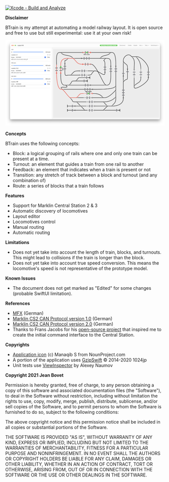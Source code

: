 [![Xcode - Build and Analyze](https://github.com/jean-bovet/BTrain/actions/workflows/objective-c-xcode.yml/badge.svg)](https://github.com/jean-bovet/BTrain/actions/workflows/objective-c-xcode.yml)

**Disclaimer**

BTrain is my attempt at automating a model railway layout. It is open source and free to use but still experimental: use it at your own risk!

![Automatic Routing](/Assets/switchboard.png)

**Concepts**

BTrain uses the following concepts:

- Block: a logical grouping of rails where one and only one train can be present at a time.
- Turnout: an element that guides a train from one rail to another
- Feedback: an element that indicates when a train is present or not
- Transition: any stretch of track between a block and turnout (and any combination of)
- Route: a series of blocks that a train follows

**Features**

- Support for Marklin Central Station 2 & 3
- Automatic discovery of locomotives
- Layout editor
- Locomotives control
- Manual routing
- Automatic routing

**Limitations**

- Does not yet take into account the length of train, blocks, and turnouts. This might lead to collisions if the train is longer than the block.
- Does not yet take into account true speed conversion. This means the locomotive's speed is not representative of the prototype model.

**Known Issues**

- The document does not get marked as "Edited" for some changes (probable SwiftUI limitation).

**References**

- [MFX](http://www.skrauss.de/modellbahn/Schienenformat.pdf) (German)
- [Marklin CS2 CAN Protocol version 1.0](https://www.maerklin.de/fileadmin/media/produkte/CS2_can-protokoll_1-0.pdf) (German)
- [Marklin CS2 CAN Protocol version 2.0](https://streaming.maerklin.de/public-media/cs2/cs2CAN-Protokoll-2_0.pdf) (German)
- Thanks to Frans Jacobs for his [open-source project](https://github.com/fransjacobs/model-railway) that inspired me to create the initial command interface to the Central Station.

**Copyrights**

- [Application icon](https://thenounproject.com/icon/train-3130173/) (c) Manaqib S from NounProject.com
- A portion of the application uses [GzipSwift](https://github.com/1024jp/GzipSwift) © 2014-2020 1024jp
- Unit tests use [ViewInspector](https://github.com/nalexn/ViewInspector) by Alexey Naumov
    
**Copyright 2021 Jean Bovet**

Permission is hereby granted, free of charge, to any person obtaining a copy of this software and associated documentation files (the "Software"),
to deal in the Software without restriction, including without limitation the rights to use, copy, modify, merge, publish, distribute, sublicense,
and/or sell copies of the Software, and to permit persons to whom the Software is furnished to do so, subject to the following conditions:

The above copyright notice and this permission notice shall be included in all copies or substantial portions of the Software.

THE SOFTWARE IS PROVIDED "AS IS", WITHOUT WARRANTY OF ANY KIND, EXPRESS OR IMPLIED, INCLUDING BUT NOT LIMITED TO THE WARRANTIES OF MERCHANTABILITY,
FITNESS FOR A PARTICULAR PURPOSE AND NONINFRINGEMENT. IN NO EVENT SHALL THE AUTHORS OR COPYRIGHT HOLDERS BE LIABLE FOR ANY CLAIM, DAMAGES OR OTHER LIABILITY,
WHETHER IN AN ACTION OF CONTRACT, TORT OR OTHERWISE, ARISING FROM, OUT OF OR IN CONNECTION WITH THE SOFTWARE OR THE USE OR OTHER DEALINGS IN THE SOFTWARE.
